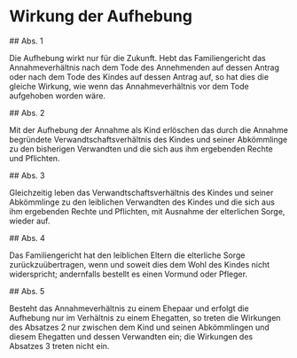 # Wirkung der Aufhebung



\#\# Abs. 1

 Die Aufhebung wirkt nur für die Zukunft. Hebt das Familiengericht das Annahmeverhältnis nach dem Tode des Annehmenden auf dessen Antrag oder nach dem Tode des Kindes auf dessen Antrag auf, so hat dies die gleiche Wirkung, wie wenn das Annahmeverhältnis vor dem Tode aufgehoben worden wäre.

\#\# Abs. 2

 Mit der Aufhebung der Annahme als Kind erlöschen das durch die Annahme begründete Verwandtschaftsverhältnis des Kindes und seiner Abkömmlinge zu den bisherigen Verwandten und die sich aus ihm ergebenden Rechte und Pflichten.

\#\# Abs. 3

 Gleichzeitig leben das Verwandtschaftsverhältnis des Kindes und seiner Abkömmlinge zu den leiblichen Verwandten des Kindes und die sich aus ihm ergebenden Rechte und Pflichten, mit Ausnahme der elterlichen Sorge, wieder auf.

\#\# Abs. 4

 Das Familiengericht hat den leiblichen Eltern die elterliche Sorge zurückzuübertragen, wenn und soweit dies dem Wohl des Kindes nicht widerspricht; andernfalls bestellt es einen Vormund oder Pfleger.

\#\# Abs. 5

 Besteht das Annahmeverhältnis zu einem Ehepaar und erfolgt die Aufhebung nur im Verhältnis zu einem Ehegatten, so treten die Wirkungen des Absatzes 2 nur zwischen dem Kind und seinen Abkömmlingen und diesem Ehegatten und dessen Verwandten ein; die Wirkungen des Absatzes 3 treten nicht ein. 

